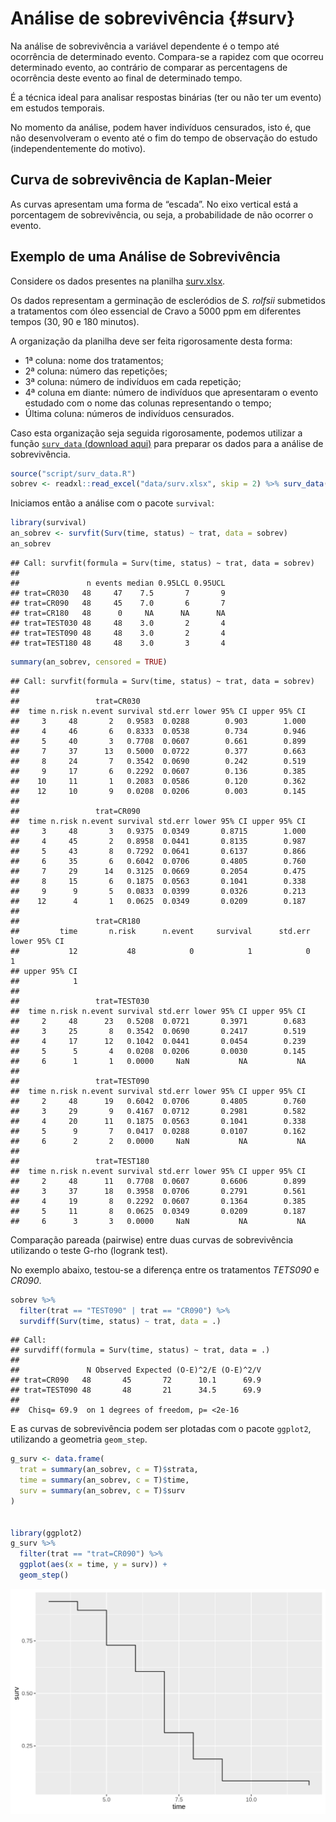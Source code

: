 



# Análise de sobrevivência {#surv}

Na análise de sobrevivência a variável dependente é o tempo até ocorrência de determinado evento. Compara-se a rapidez com que ocorreu determinado evento, ao contrário de comparar as percentagens de ocorrência deste evento ao final de determinado tempo.

É a técnica ideal para analisar respostas binárias (ter ou não ter um evento) em estudos temporais.


No momento da análise, podem haver indivíduos censurados, isto é, que não desenvolveram o evento até o fim do tempo de observação do estudo (independentemente do motivo).

## Curva de sobrevivência de Kaplan-Meier

As curvas apresentam uma forma de “escada”. No eixo vertical está a porcentagem de sobrevivência, ou seja, a probabilidade de não ocorrer o evento.




## Exemplo de uma Análise de Sobrevivência

Considere os dados presentes na planilha [surv.xlsx](data/surv.xlsx).

Os dados representam a germinação de escleródios de *S. rolfsii* submetidos a tratamentos com óleo essencial de Cravo a 5000 ppm em diferentes tempos (30, 90 e 180 minutos).

A organização da planilha deve ser feita rigorosamente desta forma:
 
 * 1ª coluna: nome dos tratamentos;
 * 2ª coluna: número das repetições;
 * 3ª coluna: número de indivíduos em cada repetição;
 * 4ª coluna em diante: número de indivíduos que apresentaram o evento estudado com o nome das colunas representando o tempo;
 * Última coluna: números de indivíduos censurados.

Caso esta organização seja seguida rigorosamente, podemos utilizar a função [`surv_data` (download aqui)](script/surv_data.R) para preparar os dados para a análise de sobrevivência.



```r
source("script/surv_data.R")
sobrev <- readxl::read_excel("data/surv.xlsx", skip = 2) %>% surv_data()
```


Iniciamos então a análise com o pacote `survival`:


```r
library(survival)
an_sobrev <- survfit(Surv(time, status) ~ trat, data = sobrev)
an_sobrev
```

```
## Call: survfit(formula = Surv(time, status) ~ trat, data = sobrev)
## 
##               n events median 0.95LCL 0.95UCL
## trat=CR030   48     47    7.5       7       9
## trat=CR090   48     45    7.0       6       7
## trat=CR180   48      0     NA      NA      NA
## trat=TEST030 48     48    3.0       2       4
## trat=TEST090 48     48    3.0       2       4
## trat=TEST180 48     48    3.0       3       4
```

```r
summary(an_sobrev, censored = TRUE)
```

```
## Call: survfit(formula = Surv(time, status) ~ trat, data = sobrev)
## 
##                 trat=CR030 
##  time n.risk n.event survival std.err lower 95% CI upper 95% CI
##     3     48       2   0.9583  0.0288        0.903        1.000
##     4     46       6   0.8333  0.0538        0.734        0.946
##     5     40       3   0.7708  0.0607        0.661        0.899
##     7     37      13   0.5000  0.0722        0.377        0.663
##     8     24       7   0.3542  0.0690        0.242        0.519
##     9     17       6   0.2292  0.0607        0.136        0.385
##    10     11       1   0.2083  0.0586        0.120        0.362
##    12     10       9   0.0208  0.0206        0.003        0.145
## 
##                 trat=CR090 
##  time n.risk n.event survival std.err lower 95% CI upper 95% CI
##     3     48       3   0.9375  0.0349       0.8715        1.000
##     4     45       2   0.8958  0.0441       0.8135        0.987
##     5     43       8   0.7292  0.0641       0.6137        0.866
##     6     35       6   0.6042  0.0706       0.4805        0.760
##     7     29      14   0.3125  0.0669       0.2054        0.475
##     8     15       6   0.1875  0.0563       0.1041        0.338
##     9      9       5   0.0833  0.0399       0.0326        0.213
##    12      4       1   0.0625  0.0349       0.0209        0.187
## 
##                 trat=CR180 
##         time       n.risk      n.event     survival      std.err lower 95% CI 
##           12           48            0            1            0            1 
## upper 95% CI 
##            1 
## 
##                 trat=TEST030 
##  time n.risk n.event survival std.err lower 95% CI upper 95% CI
##     2     48      23   0.5208  0.0721       0.3971        0.683
##     3     25       8   0.3542  0.0690       0.2417        0.519
##     4     17      12   0.1042  0.0441       0.0454        0.239
##     5      5       4   0.0208  0.0206       0.0030        0.145
##     6      1       1   0.0000     NaN           NA           NA
## 
##                 trat=TEST090 
##  time n.risk n.event survival std.err lower 95% CI upper 95% CI
##     2     48      19   0.6042  0.0706       0.4805        0.760
##     3     29       9   0.4167  0.0712       0.2981        0.582
##     4     20      11   0.1875  0.0563       0.1041        0.338
##     5      9       7   0.0417  0.0288       0.0107        0.162
##     6      2       2   0.0000     NaN           NA           NA
## 
##                 trat=TEST180 
##  time n.risk n.event survival std.err lower 95% CI upper 95% CI
##     2     48      11   0.7708  0.0607       0.6606        0.899
##     3     37      18   0.3958  0.0706       0.2791        0.561
##     4     19       8   0.2292  0.0607       0.1364        0.385
##     5     11       8   0.0625  0.0349       0.0209        0.187
##     6      3       3   0.0000     NaN           NA           NA
```

Comparação pareada (pairwise) entre duas curvas de sobrevivência utilizando o teste G-rho (logrank test).

No exemplo abaixo, testou-se a diferença entre os tratamentos *TETS090* e *CR090*.



```r
sobrev %>%
  filter(trat == "TEST090" | trat == "CR090") %>%
  survdiff(Surv(time, status) ~ trat, data = .)
```

```
## Call:
## survdiff(formula = Surv(time, status) ~ trat, data = .)
## 
##               N Observed Expected (O-E)^2/E (O-E)^2/V
## trat=CR090   48       45       72      10.1      69.9
## trat=TEST090 48       48       21      34.5      69.9
## 
##  Chisq= 69.9  on 1 degrees of freedom, p= <2e-16
```

E as curvas de sobrevivência podem ser plotadas com o pacote `ggplot2`, utilizando a geometria `geom_step`.



```r
g_surv <- data.frame(
  trat = summary(an_sobrev, c = T)$strata,
  time = summary(an_sobrev, c = T)$time,
  surv = summary(an_sobrev, c = T)$surv
)


library(ggplot2)
g_surv %>%
  filter(trat == "trat=CR090") %>%
  ggplot(aes(x = time, y = surv)) +
  geom_step()
```

<img src="05-sobrev_files/figure-html/unnamed-chunk-5-1.png" width="672" />
